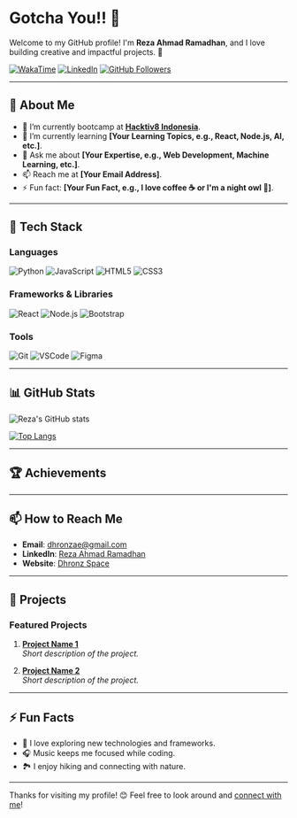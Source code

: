# Gotcha You!! 👋

Welcome to my GitHub profile! I'm **Reza Ahmad Ramadhan**, and I love building creative and impactful projects. 🌟

[![WakaTime](https://wakatime.com/badge/user/caa81b4a-3275-4dc2-ab32-9487c2fdd681.svg)](https://wakatime.com/@dhronz)
[![LinkedIn](https://img.shields.io/badge/-Connect%20on%20LinkedIn-blue?style=flat-square&logo=linkedin&logoColor=white)](https://www.linkedin.com/in/rezaahmadramadhan)
[![GitHub Followers](https://img.shields.io/github/followers/rezaahmadramadhan?label=Follow%20Me&style=social)](https://github.com/rezaahmadramadhan)

---

## 🌟 About Me

- 🔭 I’m currently bootcamp at **[Hacktiv8 Indonesia](#)**.
- 🌱 I’m currently learning **[Your Learning Topics, e.g., React, Node.js, AI, etc.]**.
- 💬 Ask me about **[Your Expertise, e.g., Web Development, Machine Learning, etc.]**.
- 📫 Reach me at **[Your Email Address]**.
- ⚡ Fun fact: **[Your Fun Fact, e.g., I love coffee ☕ or I'm a night owl 🦉]**.

---

## 🚀 Tech Stack

### Languages
![Python](https://img.shields.io/badge/Python-3670A0?style=for-the-badge&logo=python&logoColor=ffdd54)
![JavaScript](https://img.shields.io/badge/JavaScript-F7DF1E?style=for-the-badge&logo=javascript&logoColor=black)
![HTML5](https://img.shields.io/badge/HTML5-E34F26?style=for-the-badge&logo=html5&logoColor=white)
![CSS3](https://img.shields.io/badge/CSS3-1572B6?style=for-the-badge&logo=css3&logoColor=white)

### Frameworks & Libraries
![React](https://img.shields.io/badge/React-20232A?style=for-the-badge&logo=react&logoColor=61DAFB)
![Node.js](https://img.shields.io/badge/Node.js-43853D?style=for-the-badge&logo=node.js&logoColor=white)
![Bootstrap](https://img.shields.io/badge/Bootstrap-563D7C?style=for-the-badge&logo=bootstrap&logoColor=white)

### Tools
![Git](https://img.shields.io/badge/Git-F05032?style=for-the-badge&logo=git&logoColor=white)
![VSCode](https://img.shields.io/badge/VS%20Code-0078d7?style=for-the-badge&logo=visual%20studio%20code&logoColor=white)
![Figma](https://img.shields.io/badge/Figma-F24E1E?style=for-the-badge&logo=figma&logoColor=white)

---

## 📊 GitHub Stats

![Reza's GitHub stats](https://github-readme-stats.vercel.app/api?username=rezaahmadramadhan&show_icons=true&theme=radical)

[![Top Langs](https://github-readme-stats.vercel.app/api/top-langs/?username=rezaahmadramadhan&layout=compact&theme=radical)](https://github.com/rezaahmadramadhan)

---

## 🏆 Achievements



---

## 📫 How to Reach Me

- **Email**: [dhronzae@gmail.com](mailto:dhronzae@gmail.com)
- **LinkedIn**: [Reza Ahmad Ramadhan](https://www.linkedin.com/in/rezaahmadramadhan)
- **Website**: [Dhronz Space](https://dhronz.space.com)

---

## 📂 Projects

### Featured Projects
1. **[Project Name 1](#)**  
   _Short description of the project._  

2. **[Project Name 2](#)**  
   _Short description of the project._  

---

## ⚡ Fun Facts

- 🚀 I love exploring new technologies and frameworks.
- 🎧 Music keeps me focused while coding.
- 🏞️ I enjoy hiking and connecting with nature.

---

Thanks for visiting my profile! 😊 Feel free to look around and [connect with me](https://www.linkedin.com/in/rezaahmadramadhan)!

